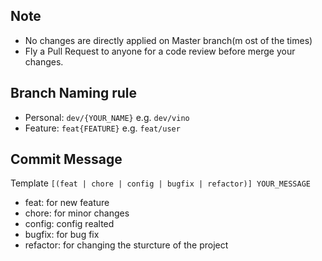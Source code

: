 ## Note
- No changes are directly applied on Master branch(m ost of the times)
- Fly a Pull Request to anyone for a code review before merge your changes.

## Branch Naming rule
- Personal: `dev/{YOUR_NAME}` e.g. `dev/vino`
- Feature: `feat{FEATURE}` e.g. `feat/user`

## Commit Message 
Template `[(feat | chore | config | bugfix | refactor)] YOUR_MESSAGE`

- feat: for new feature
- chore: for minor changes 
- config: config realted 
- bugfix: for bug fix
- refactor: for changing the sturcture of the project 
